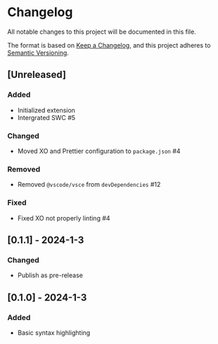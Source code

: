 # Changelog

All notable changes to this project will be documented in this file.

The format is based on [Keep a Changelog](https://keepachangelog.com/en/1.1.0/),
and this project adheres to [Semantic Versioning](https://semver.org/spec/v2.0.0.html).

## [Unreleased]

### Added

- Initialized extension
- Intergrated SWC #5

### Changed

- Moved XO and Prettier configuration to `package.json` #4

### Removed

- Removed `@vscode/vsce` from `devDependencies` #12

### Fixed

- Fixed XO not properly linting #4

## [0.1.1] - 2024-1-3

### Changed

- Publish as pre-release

## [0.1.0] - 2024-1-3

### Added

- Basic syntax highlighting
